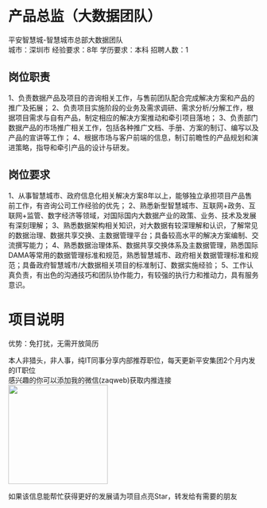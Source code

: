 # 产品总监（大数据团队）
平安智慧城-智慧城市总部大数据团队  
城市：深圳市 经验要求：8年 学历要求：本科  招聘人数：1

## 岗位职责
1、负责数据产品及项目的咨询相关工作，与售前团队配合完成解决方案和产品的推广及拓展；
 2、负责项目实施阶段的业务及需求调研、需求分析/分解工作，根据项目需求与自有产品，制定相应的解决方案推动和牵引项目落地；
 3、负责部门数据产品的市场推广相关工作，包括各种推广文档、手册、方案的制订、编写以及产品的宣讲等工作；
 4、根据市场与客户前端的信息，制订前瞻性的产品规划和演进策略，指导和牵引产品的设计与研发。

## 岗位要求
1、从事智慧城市、政府信息化相关解决方案8年以上，能够独立承担项目产品售前工作，有咨询公司工作经验的优先；
 2、熟悉新型智慧城市、互联网+政务、互联网+监管、数字经济等领域，对国际国内大数据产业的政策、业务、技术及发展有深刻理解；
 3、熟悉数据架构相关知识，对大数据有较深理解和认识，了解常见的数据治理、数据共享交换、主数据管理平台；具备较高水平的解决方案编制、交流撰写能力；
 4、熟悉数据治理体系、数据共享交换体系及主数据管理，熟悉国际DAMA等常用的数据管理标准和规范，熟悉智慧城市、政府相关数据管理标准和规范；具备政府智慧城市/大数据相关项目的标准制订、数据实施经验；
 5、工作认真负责，有出色的沟通技巧和团队协作能力，有较强的执行力和推动力，具有服务意识。

# 项目说明

优势：免打扰，无需开放简历

本人非猎头，非人事，纯IT同事分享内部推荐职位，每天更新平安集团2个月内发的IT职位  
感兴趣的你可以添加我的微信(zaqweb)获取内推连接  
<img src="https://github.com/zaqweb/PA-IT-JOBS/blob/master/WechatICode.jpeg"  height="200" width="200">

如果该信息能帮忙获得更好的发展请为项目点亮Star，转发给有需要的朋友




